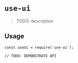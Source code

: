 # `use-ui`

> TODO: description

## Usage

```
const useUi = require('use-ui');

// TODO: DEMONSTRATE API
```
